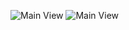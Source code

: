 ![Main View](https://raw.githubusercontent.com/yitbarekgitore/Glassdale_Criminal_API/master/screenshots/mainview.PNG)
![Main View](https://raw.githubusercontent.com/yitbarekgitore/Glassdale_Criminal_API/master/screenshots/bottomview.PNG)